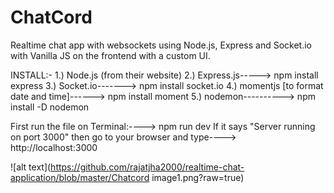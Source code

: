 # ChatCord
Realtime chat app with websockets using Node.js, Express and Socket.io with Vanilla JS on the frontend with a custom UI.

INSTALL:-
1.) Node.js (from their website)
2.) Express.js-----> npm install express
3.) Socket.io-------> npm install socket.io
4.) momentjs [to format date and time]------> npm install moment
5.) nodemon----------> npm install -D nodemon

First run the file on Terminal:----> npm run dev
If it says "Server running on port 3000" then go to your browser and type----> http://localhost:3000

![alt text](https://github.com/rajatjha2000/realtime-chat-application/blob/master/Chatcord image1.png?raw=true)
